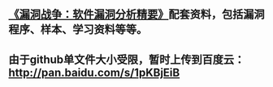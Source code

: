 ## [《漏洞战争：软件漏洞分析精要》](http://product.china-pub.com/4971073#qy)配套资料，包括漏洞程序、样本、学习资料等等。
## 由于github单文件大小受限，暂时上传到百度云：http://pan.baidu.com/s/1pKBjEiB
